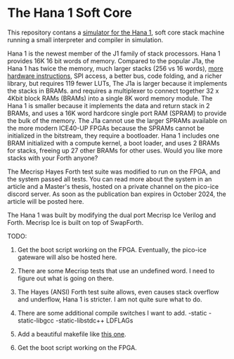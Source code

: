 # The Hana 1 Soft Core

This repository contans a [simulator for the Hana 1](./simulator), 
soft core stack machine running a small interpreter and compiler
in simulation. 

Hana 1 is the newest member of the J1 family of stack processors. Hana
1 provides 16K 16 bit words of memory.  Compared to the popular J1a,
the Hana 1 has twice the memory, much larger stacks (256 vs 16 words),
[more hardware
instructions](https://mecrisp-ice.readthedocs.io/en/latest/instruction-set.html),
SPI access, a better bus, code folding, and a richer library, but
requires 119 fewer LUTs, The J1a is larger because it implements the stacks in BRAMs. and requires a
multiplexer to connect together 32 x 4Kbit block RAMs (BRAMs) into a
single 8K word memory module.  The Hana 1 is smaller because it implements the data and return stack in 2 BRAMs, and uses a
16K word hardcore single port RAM (SPRAM) to provide the bulk of the
memory. The J1a cannot use the larger SPRAMs available on the more
modern ICE40-UP FPGAs because the SPRAMs cannot be initialized in the
bitstream, they require a bootloader.  Hana 1 includes one BRAM
initialized with a compute kernel, a boot loader, and uses 2 BRAMs for
stacks, freeing up 27 other BRAMs for other uses.
Would you like more stacks with your Forth anyone?

The Mecrisp Hayes Forth test suite was modified to run on the FPGA,
and the system passed all tests.  You can read more about the system
in an article and a Master's thesis, hosted on a private channel on
the pico-ice discord server.  As soon as the publication ban expires
in October 2024, the article will be posted here.

The Hana 1 was built by modifying the dual port Mecrisp Ice Verilog
and Forth.  Mecrisp Ice is built on top of SwapForth.

TODO:

1. Get the boot script working on the FPGA.  Eventually, the pico-ice gateware will also be hosted here.

2. There are some Mecrisp tests that use an undefined word. I need to figure out what is going on there.

3. The Hayes (ANSI) Forth test suite allows, even causes stack overflow and underflow, Hana 1 is stricter. I am not quite sure what to do.

4. There are some additional compile switches I want to add.
   -static -static-libgcc -static-libstdc++ LDFLAGs

5. Add a beautiful makefile like [this one](https://github.com/XarkLabs/upduino-example/blob/master/Makefile#L147-L153).

6. Get the boot script working on the FPGA. 


